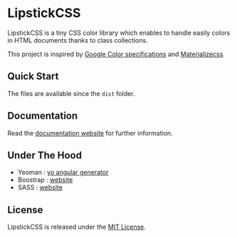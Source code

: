 # LipstickCSS

LipstickCSS is a tiny CSS color library which enables to handle easily colors in HTML documents thanks to class collections.

This project is inspired by [Google Color specifications](http://www.google.com/design/spec/style/color.html) 
and [Materializecss](http://materializecss.com).

## Quick Start

The files are available since the `dist` folder.

## Documentation

Read the [documentation website](https://yve5.github.io/lipstickcss) for further information.

## Under The Hood

* Yeoman : [yo angular generator](https://github.com/yeoman/generator-angular)
* Boostrap : [website](https://getbootstrap.com)
* SASS : [website](http://sass-lang.com)

## License

LipstickCSS is released under the [MIT License](http://opensource.org/licenses/MIT).
